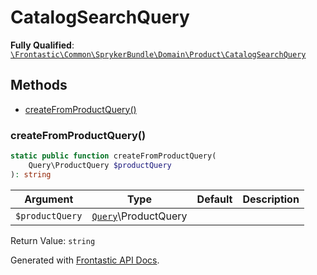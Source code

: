#  CatalogSearchQuery

**Fully Qualified**: [`\Frontastic\Common\SprykerBundle\Domain\Product\CatalogSearchQuery`](../../../../../src/php/SprykerBundle/Domain/Product/CatalogSearchQuery.php)

## Methods

* [createFromProductQuery()](#createfromproductquery)

### createFromProductQuery()

```php
static public function createFromProductQuery(
    Query\ProductQuery $productQuery
): string
```

Argument|Type|Default|Description
--------|----|-------|-----------
`$productQuery`|[`Query`](../../../ProductApiBundle/Domain/ProductApi/Query.md)\ProductQuery||

Return Value: `string`

Generated with [Frontastic API Docs](https://github.com/FrontasticGmbH/apidocs).
